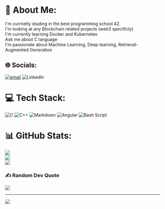 # 💫 About Me:
I'm currnetly studing in the best programming school 42.<br>I'm looking at any Blockchain related projects (web3 specificly)<br>I'm currently learning Docker and Kubernetes<br>Ask me about C language<br>I'm passionate about Machine Learning, Deep learning, Retrieval-Augmented Generation<br>


## 🌐 Socials:
[![email](https://img.shields.io/badge/Email-D14836?logo=gmail&logoColor=white)](mailto:optionalziraelleariz@gmail.com)
![LinkedIn](https://www.linkedin.com/in/oleksii-ishchenko-990a93373/)

# 💻 Tech Stack:
![C](https://img.shields.io/badge/c-%2300599C.svg?style=for-the-badge&logo=c&logoColor=white) ![C++](https://img.shields.io/badge/c++-%2300599C.svg?style=for-the-badge&logo=c%2B%2B&logoColor=white) ![Markdown](https://img.shields.io/badge/markdown-%23000000.svg?style=for-the-badge&logo=markdown&logoColor=white) ![Angular](https://img.shields.io/badge/angular-%23DD0031.svg?style=for-the-badge&logo=angular&logoColor=white) ![Bash Script](https://img.shields.io/badge/bash_script-%23121011.svg?style=for-the-badge&logo=gnu-bash&logoColor=white)
# 📊 GitHub Stats:
![](https://github-readme-stats.vercel.app/api?username=Zirael-leariZ&theme=dark&hide_border=true&include_all_commits=false&count_private=true)<br/>
![](https://nirzak-streak-stats.vercel.app/?user=Zirael-leariZ&theme=dark&hide_border=true)<br/>
![](https://github-readme-stats.vercel.app/api/top-langs/?username=Zirael-leariZ&theme=dark&hide_border=true&include_all_commits=false&count_private=true&layout=compact)

### ✍️ Random Dev Quote
![](https://quotes-github-readme.vercel.app/api?type=horizontal&theme=radical)

---
[![](https://visitcount.itsvg.in/api?id=Zirael-leariZ&icon=0&color=0)](https://visitcount.itsvg.in)

<!-- Proudly created with GPRM ( https://gprm.itsvg.in ) -->
